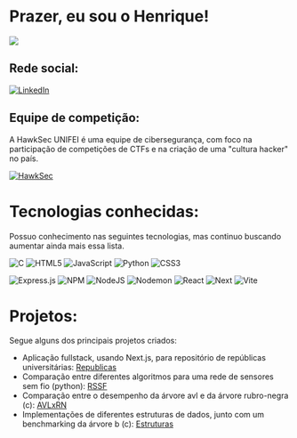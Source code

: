 # Prazer, eu sou o Henrique!
[![](https://visitcount.itsvg.in/api?id=HenriUz&icon=2&color=8)](https://visitcount.itsvg.in)

## Rede social:
[![LinkedIn](https://img.shields.io/badge/LinkedIn-%230077B5.svg?logo=linkedin&logoColor=white)](https://www.linkedin.com/in/henrique-zucato-de-souza-4699a5288) 

## Equipe de competição:
A HawkSec UNIFEI é uma equipe de cibersegurança, com foco na participação de competições de CTFs e na criação de uma "cultura hacker" no país. 

[![HawkSec](https://github.com/user-attachments/assets/b21a9f03-fabd-4eff-8230-44cd8e99f85f)](https://github.com/HawkSecUnifei)

# Tecnologias conhecidas:
Possuo conhecimento nas seguintes tecnologias, mas continuo buscando aumentar ainda mais essa lista. 

![C](https://img.shields.io/badge/c-%2300599C.svg?style=for-the-badge&logo=c&logoColor=white) ![HTML5](https://img.shields.io/badge/html5-%23E34F26.svg?style=for-the-badge&logo=html5&logoColor=white) ![JavaScript](https://img.shields.io/badge/javascript-%23323330.svg?style=for-the-badge&logo=javascript&logoColor=%23F7DF1E) ![Python](https://img.shields.io/badge/python-3670A0?style=for-the-badge&logo=python&logoColor=ffdd54) ![CSS3](https://img.shields.io/badge/css3-%231572B6.svg?style=for-the-badge&logo=css3&logoColor=white) 

![Express.js](https://img.shields.io/badge/express.js-%23404d59.svg?style=for-the-badge&logo=express&logoColor=%2361DAFB) ![NPM](https://img.shields.io/badge/NPM-%23CB3837.svg?style=for-the-badge&logo=npm&logoColor=white) ![NodeJS](https://img.shields.io/badge/node.js-6DA55F?style=for-the-badge&logo=node.js&logoColor=white) ![Nodemon](https://img.shields.io/badge/NODEMON-%23323330.svg?style=for-the-badge&logo=nodemon&logoColor=%BBDEAD) ![React](https://img.shields.io/badge/react-%2320232a.svg?style=for-the-badge&logo=react&logoColor=%2361DAFB) ![Next](https://img.shields.io/badge/next.js-000000?style=for-the-badge&logo=nextdotjs&logoColor=white) ![Vite](https://img.shields.io/badge/vite-%23646CFF.svg?style=for-the-badge&logo=vite&logoColor=white)

# Projetos:
Segue alguns dos principais projetos criados:
- Aplicação fullstack, usando Next.js, para repositório de repúblicas universitárias: [Republicas](https://github.com/Jooaomarcelo/projeto-final-web)
- Comparação entre diferentes algoritmos para uma rede de sensores sem fio (python): [RSSF](https://github.com/HenriUz/Algoritmos-para-RSSF)
- Comparação entre o desempenho da árvore avl e da árvore rubro-negra (c): [AVLxRN](https://github.com/HenriUz/Comparacao-entre-Arvore-AVL-e-Rubro-Negra)
- Implementações de diferentes estruturas de dados, junto com um benchmarking da árvore b (c): [Estruturas](https://github.com/HenriUz/Estruturas-de-Dados)

<!-- Proudly created with GPRM ( https://gprm.itsvg.in ) -->
